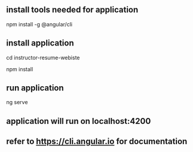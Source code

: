 ## install tools needed for application
npm install -g @angular/cli

## install application
cd  instructor-resume-webiste

npm install 

## run application
ng serve

## application will run on localhost:4200

## refer to https://cli.angular.io for documentation
